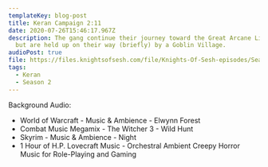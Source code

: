 ```yaml
---
templateKey: blog-post
title: Keran Campaign 2:11
date: 2020-07-26T15:46:17.967Z
description: The gang continue their journey toward the Great Arcane Library,
  but are held up on their way (briefly) by a Goblin Village.
audioPost: true
file: https://files.knightsofsesh.com/file/Knights-Of-Sesh-episodes/Season_2/Keran-22.mp3
tags:
  - Keran
  - Season 2
---
```

Background Audio:
* World of Warcraft - Music & Ambience - Elwynn Forest
* Combat Music Megamix - The Witcher 3 - Wild Hunt
* Skyrim - Music & Ambience - Night
* 1 Hour of H.P. Lovecraft Music - Orchestral Ambient Creepy Horror Music for Role-Playing and Gaming